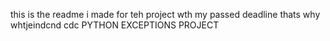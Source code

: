 this is the readme i made for teh project wth my passed deadline thats why whtjeindcnd cdc
PYTHON EXCEPTIONS PROJECT
